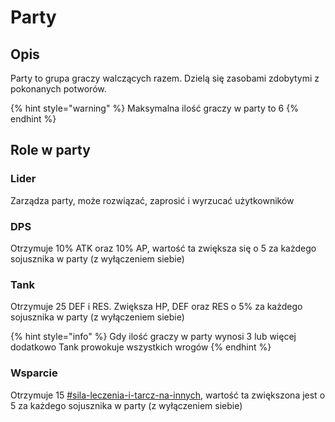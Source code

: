 # Party

## Opis

Party to grupa graczy walczących razem. Dzielą się zasobami zdobytymi z pokonanych potworów.

{% hint style="warning" %}
Maksymalna ilość graczy w party to 6
{% endhint %}

## Role w party

### Lider

Zarządza party, może rozwiązać, zaprosić i wyrzucać użytkowników

### DPS

Otrzymuje 10% ATK oraz 10% AP, wartość ta zwiększa się o 5 za każdego sojusznika w party (z wyłączeniem siebie)

### Tank

Otrzymuje 25 DEF i RES. Zwiększa HP, DEF oraz RES o 5% za każdego sojusznika w party (z wyłączeniem siebie)

{% hint style="info" %}
Gdy ilość graczy w party wynosi 3 lub więcej dodatkowo Tank prowokuje wszystkich wrogów
{% endhint %}

### Wsparcie

Otrzymuje 15 [#sila-leczenia-i-tarcz-na-innych](../inne/statystyki.md#sila-leczenia-i-tarcz-na-innych "mention"), wartość ta zwiększona jest o 5 za każdego sojusznika w party (z wyłączeniem siebie)
